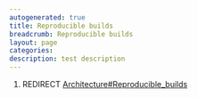 ```yaml
---
autogenerated: true
title: Reproducible builds
breadcrumb: Reproducible builds
layout: page
categories: 
description: test description
---
```


1.  REDIRECT [Architecture\#Reproducible\_builds](Architecture#Reproducible_builds "wikilink")
